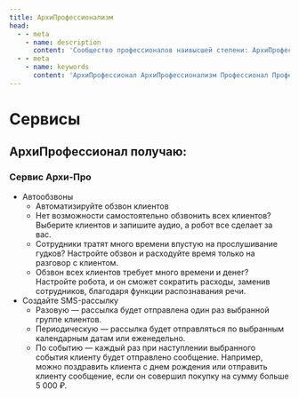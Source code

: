```yaml
---
title: АрхиПрофессионализм
head:
  - - meta
    - name: description
      content: 'Сообщество профессионалов наивысшей степени: АрхиПрофессионалов - это официальный Партнер Сбербанка'
  - - meta
    - name: keywords 
      content: 'АрхиПрофессионал АрхиПрофессионализм Профессионал Профессионализм'
---
```



# Сервисы

## АрхиПрофессионал получаю:

### Сервис Архи-Про
- Автообзвоны
  - Автоматизируйте обзвон клиентов  
  - Нет возможности самостоятельно обзвонить всех клиентов? Выберите клиентов и запишите аудио, а робот все сделает за вас.
  - Сотрудники тратят много времени впустую на прослушивание гудков? Настройте обзвон и расходуйте время только на разговор с клиентом.
  - Обзвон всех клиентов требует много времени и денег? Настройте робота, и он сможет сократить расходы, заменив сотрудников, благодаря функции распознавания речи.
- Создайте SMS-рассылку
  - Разовую — рассылка будет отправлена один раз выбранной группе клиентов.
  - Периодическую — рассылка будет отправляться по выбранным календарным датам или еженедельно.
  - По событию — каждый раз при наступлении выбранного события клиенту будет отправлено сообщение. Например, можно поздравить клиента с днем рождения или отправить клиенту сообщение, если он совершил покупку на сумму больше 5 000 ₽.
